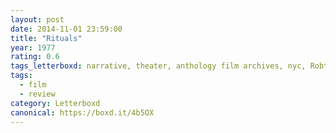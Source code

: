 ```yaml
---
layout: post 
date: 2014-11-01 23:59:00
title: "Rituals"
year: 1977
rating: 0.6
tags_letterboxd: narrative, theater, anthology film archives, nyc, Robtober
tags:
  - film
  - review
category: Letterboxd
canonical: https://boxd.it/4b5OX
---
```

